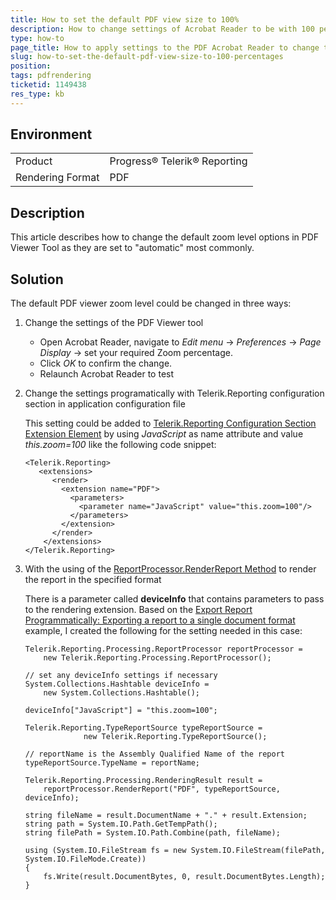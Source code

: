 ```yaml
---
title: How to set the default PDF view size to 100%
description: How to change settings of Acrobat Reader to be with 100 percentages zoom level
type: how-to
page_title: How to apply settings to the PDF Acrobat Reader to change the view size
slug: how-to-set-the-default-pdf-view-size-to-100-percentages
position: 
tags: pdfrendering
ticketid: 1149438
res_type: kb
---
```


## Environment
<table>
	<tr>
		<td>Product</td>
		<td>Progress® Telerik® Reporting </td>
	</tr>
	<tr>
		<td>Rendering Format</td>
		<td>PDF</td>
	</tr>
</table>


## Description
This article describes how to change the default zoom level options in PDF Viewer Tool as they are set to "automatic" most commonly.

## Solution
The default PDF viewer zoom level could be changed in three ways:

1. Change the settings of the PDF Viewer tool 

	* Open Acrobat Reader, navigate to *Edit menu* -> *Preferences* -> *Page Display* -> set your required Zoom percentage.
	* Click *OK* to confirm the change.
	* Relaunch Acrobat Reader to test
2. Change the settings programatically with Telerik.Reporting configuration section in application configuration file

	This setting could be added to [Telerik.Reporting Configuration Section Extension Element](https://docs.telerik.com/reporting/configuring-telerik-reporting-extensions) by using *JavaScript* as name attribute and value *this.zoom=100* like the following code snippet:
	```
	<Telerik.Reporting>
	   <extensions>
		  <render>
			<extension name="PDF">
			  <parameters>
				<parameter name="JavaScript" value="this.zoom=100"/>
			  </parameters>
			</extension>
		  </render>
		</extensions>
	</Telerik.Reporting>
	```
3. With the using of the [ReportProcessor.RenderReport Method](https://docs.telerik.com/reporting/m-telerik-reporting-processing-reportprocessor-renderreport) to render the report in the specified format

	There is a parameter called **deviceInfo** that contains parameters to pass to the rendering extension. Based on the [Export Report Programmatically: Exporting a report to a single document format](https://docs.telerik.com/reporting/programmatic-exporting-report#exporting-a-report-to-a-single-document-format) example, I created the following for the setting needed in this case:
	```CSharp
	Telerik.Reporting.Processing.ReportProcessor reportProcessor =
		new Telerik.Reporting.Processing.ReportProcessor();

	// set any deviceInfo settings if necessary
	System.Collections.Hashtable deviceInfo =
		new System.Collections.Hashtable();

	deviceInfo["JavaScript"] = "this.zoom=100";

	Telerik.Reporting.TypeReportSource typeReportSource =
				 new Telerik.Reporting.TypeReportSource();

	// reportName is the Assembly Qualified Name of the report
	typeReportSource.TypeName = reportName;

	Telerik.Reporting.Processing.RenderingResult result =
		reportProcessor.RenderReport("PDF", typeReportSource, deviceInfo);

	string fileName = result.DocumentName + "." + result.Extension;
	string path = System.IO.Path.GetTempPath();
	string filePath = System.IO.Path.Combine(path, fileName);

	using (System.IO.FileStream fs = new System.IO.FileStream(filePath, System.IO.FileMode.Create))
	{
		fs.Write(result.DocumentBytes, 0, result.DocumentBytes.Length);
	}
	```
